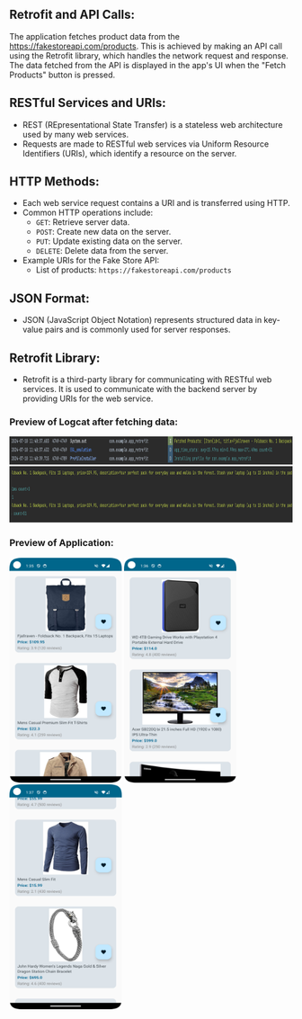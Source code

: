 ## Retrofit and API Calls:
The application fetches product data from the https://fakestoreapi.com/products. This is achieved by making an API call using the Retrofit library, which handles the network request and response. The data fetched from the API is displayed in the app's UI when the "Fetch Products" button is pressed.

## RESTful Services and URIs:
- REST (REpresentational State Transfer) is a stateless web architecture used by many web services.
- Requests are made to RESTful web services via Uniform Resource Identifiers (URIs), which identify a resource on the server.

## HTTP Methods:
- Each web service request contains a URI and is transferred using HTTP.
- Common HTTP operations include:
  - `GET`: Retrieve server data.
  - `POST`: Create new data on the server.
  - `PUT`: Update existing data on the server.
  - `DELETE`: Delete data from the server.
- Example URIs for the Fake Store API:
  - List of products: `https://fakestoreapi.com/products`
  
## JSON Format:
- JSON (JavaScript Object Notation) represents structured data in key-value pairs and is commonly used for server responses.

## Retrofit Library:
- Retrofit is a third-party library for communicating with RESTful web services. It is used to communicate with the backend server by providing URIs for the web service.

### Preview of Logcat after fetching data:
<img src="ss_data.png" alt="UI Preview" width="855" height="50"/>   
<img src="ss_data1.png" alt="UI Preview" width="755" height="100"/>

### Preview of Application:
<img src="ss(1).png" alt="UI Preview" width="200" height="400"/>  <img src="ss(2).png" alt="UI Preview" width="200" height="400"/>      
<img src="ss(3).png" alt="UI Preview" width="200" height="400"/>      
    
 
